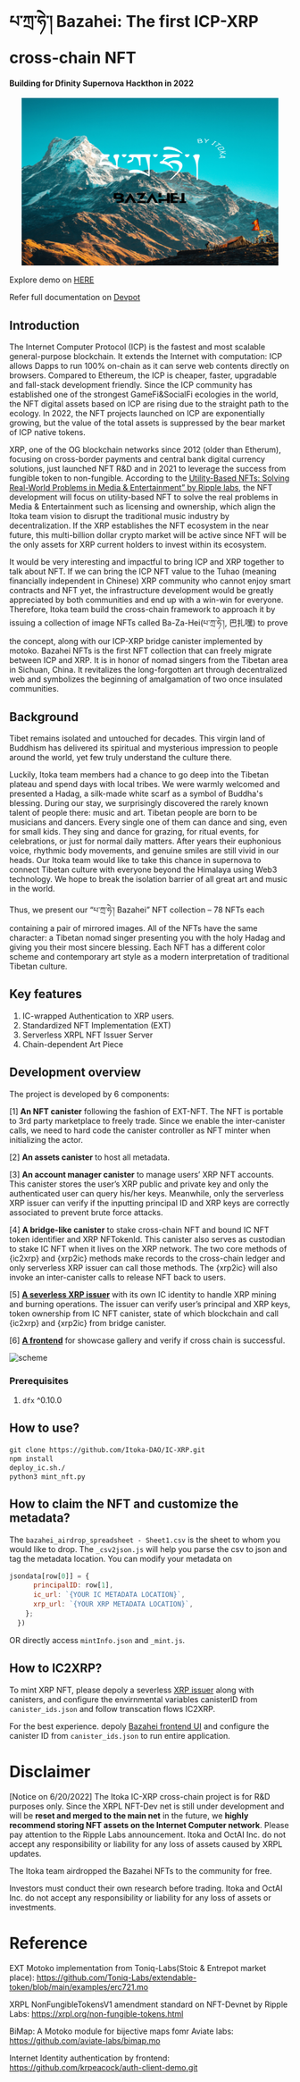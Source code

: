 # པ་ཀྲ་ཧེ་། Bazahei: The first ICP-XRP cross-chain NFT
#### Building for Dfinity Supernova Hackthon in 2022



<p align="center">
  <img width="460" height="300" src="https://github.com/Itoka-DAO/IC-XRP/blob/main/Bazahei_cover.png">
</p>



Explore demo on [HERE](https://aack7-jaaaa-aaaai-acl6a-cai.ic0.app/)

Refer full documentation on [Devpot](https://supernova.devpost.com/) 

## Introduction

The Internet Computer Protocol (ICP) is the fastest and most scalable general-purpose blockchain. It extends the Internet with computation: ICP allows Dapps to run 100% on-chain as it can serve web contents directly on browsers. Compared to Ethereum, the ICP is cheaper, faster, upgradable and fall-stack development friendly. Since the ICP community has established one of the strongest GameFi&SocialFi ecologies in the world, the NFT digital assets based on ICP are rising due to the straight path to the ecology. In 2022, the NFT projects launched on ICP are exponentially growing, but the value of the total assets is suppressed by the bear market of ICP native tokens. 

XRP, one of the OG blockchain networks since 2012 (older than Etherum), focusing on cross-border payments and central bank digital currency solutions, just launched NFT R&D and in 2021 to leverage the success from fungible token to non-fungible. According to the [Utility-Based NFTs: Solving Real-World Problems in Media & Entertainment” by Ripple labs](https://ripple.com/insights/utility-based-nfts-solving-real-world-problems-in-media-entertainment/), the NFT development will focus on utility-based NFT to solve the real problems in Media & Entertainment such as licensing and ownership, which align the Itoka team vision to disrupt the traditional music industry by decentralization.  If the XRP establishes the NFT ecosystem in the near future, this multi-billion dollar crypto market will be active since NFT will be the only assets for XRP current holders to invest within its ecosystem.  
	
It would be very interesting and impactful to bring ICP and XRP together to talk about NFT.  If we can bring the ICP NFT value to the Tuhao (meaning financially independent in Chinese) XRP community who cannot enjoy smart contracts and NFT yet, the infrastructure development would be greatly appreciated by both communities and end up with a win-win for everyone. Therefore, Itoka team build the cross-chain framework to approach it by issuing a collection of image NFTs called Ba-Za-Hei(པ་ཀྲ་ཧེ་།, 巴扎嘿) to prove the concept, along with our ICP-XRP bridge canister implemented by motoko. Bazahei NFTs is the first NFT collection that can freely migrate between ICP and XRP. It is in honor of nomad singers from the Tibetan area in Sichuan, China. It revitalizes the long-forgotten art through decentralized web and symbolizes the beginning of amalgamation of two once insulated communities.

## Background

Tibet remains isolated and untouched for decades. This virgin land of Buddhism has delivered its spiritual and mysterious impression to people around the world, yet few truly understand the culture there. 

Luckily, Itoka team members had a chance to go deep into the Tibetan plateau and spend days with local tribes. We were warmly welcomed and presented a Hadag, a silk-made white scarf as a symbol of Buddha's blessing. During our stay, we surprisingly discovered the rarely known talent of people there: music and art. Tibetan people are born to be musicians and dancers. Every single one of them can dance and sing, even for small kids. They sing and dance for grazing, for ritual events, for celebrations, or just for normal daily matters. After years their euphonious voice, rhythmic body movements, and genuine smiles are still vivid in our heads. Our Itoka team would like to take this chance in supernova to connect Tibetan culture with everyone beyond the Himalaya using Web3 technology. We hope to break the isolation barrier of all great art and music in the world. 

Thus, we present our “པ་ཀྲ་ཧེ་། Bazahei” NFT collection – 78 NFTs each containing a pair of mirrored images. All of the NFTs have the same character: a Tibetan nomad singer presenting you with the holy Hadag and giving you their most sincere blessing. Each NFT has a different color scheme and contemporary art style as a modern interpretation of traditional Tibetan culture. 
## Key features

1. IC-wrapped Authentication to XRP users.
2. Standardized NFT Implementation (EXT)
3. Serverless XRPL NFT Issuer Server
4. Chain-dependent Art Piece 

## Development overview
The project is developed by 6 components: 

[1] **An NFT canister** following the fashion of EXT-NFT. The NFT is portable to 3rd party marketplace to freely trade. Since we enable the inter-canister calls, we need to hard code the canister controller as NFT minter when initializing the actor.  

[2] **An assets canister** to host all metadata. 

[3] **An account manager canister** to manage users’ XRP NFT accounts. This canister stores the user’s XRP public and private key and only the authenticated user can query his/her keys. Meanwhile, only the serverless XRP issuer can verify if the inputting principal ID and XRP keys are correctly associated to prevent brute force attacks. 

[4] **A bridge-like canister** to stake cross-chain NFT and bound IC NFT token identifier and XRP NFTokenId. This canister also serves as custodian to stake IC NFT when it lives on the XRP network. The two core methods of {ic2xrp} and {xrp2ic} methods make records to the cross-chain ledger and only serverless XRP issuer can call those methods. The {xrp2ic} will also invoke an inter-canister calls to release NFT back to users. 

[5] [**A severless XRP issuer**](https://github.com/Itoka-DAO/xrp_server) with its own IC identity to handle XRP mining and burning operations. The issuer can verify user’s principal and XRP keys, token ownership from IC NFT canister, state of which blockchain and call {ic2xrp} and {xrp2ic} from bridge canister.

[6] [**A frontend**](https://github.com/Itoka-DAO/icxrp) for showcase gallery and verify if cross chain is successful. 

![scheme](https://user-images.githubusercontent.com/46518089/174692046-76330399-e401-4817-8472-43c83274d877.png)

### Prerequisites

1. `dfx` ^0.10.0 

## How to use?
 
```shell
git clone https://github.com/Itoka-DAO/IC-XRP.git
npm install
deploy_ic.sh./
python3 mint_nft.py
```
## How to claim the NFT and customize the metadata?

The `bazahei_airdrop_spreadsheet - Sheet1.csv` is the sheet to whom you would like to drop. The `_csv2json.js` will help you parse the csv to json and tag the metadata location. You can modify your metadata on 

```javascript
jsondata[row[0]] = {
      principalID: row[1],
      ic_url: `{YOUR IC METADATA LOCATION}`,
      xrp_url: `{YOUR XRP METADATA LOCATION}`,
    };
  })
```

OR directly access `mintInfo.json` and `_mint.js`.

## How to IC2XRP?

To mint XRP NFT, please depoly a severless [XRP issuer](https://github.com/Itoka-DAO/xrp_server) along with canisters, and configure the envirnmental variables canisterID from `canister_ids.json` and follow transcation flows IC2XRP.

For the best experience. depoly [Bazahei frontend UI](https://github.com/Itoka-DAO/icxrp) and configure the canister ID from `canister_ids.json` to run entire application. 

# Disclaimer

[Notice on 6/20/2022] The Itoka IC-XRP cross-chain project is for R&D purposes only. Since the XRPL NFT-Dev net is still under development and will be **reset and merged to the main net** in the future, we **highly recommend storing NFT assets on the Internet Computer network**. Please pay attention to the Ripple Labs announcement. Itoka and OctAI Inc. do not accept any responsibility or liability for any loss of assets caused by XRPL updates.

The Itoka team airdropped the Bazahei NFTs to the community for free. 

Investors must conduct their own research before trading. Itoka and OctAI Inc. do not accept any responsibility or liability for any loss of assets or investments.

# Reference

EXT Motoko implementation from Toniq-Labs(Stoic & Entrepot market place): https://github.com/Toniq-Labs/extendable-token/blob/main/examples/erc721.mo

XRPL NonFungibleTokensV1 amendment standard on NFT-Devnet by Ripple Labs: https://xrpl.org/non-fungible-tokens.html

BiMap: A Motoko module for bijective maps fomr Aviate labs: https://github.com/aviate-labs/bimap.mo

Internet Identity authentication by frontend: https://github.com/krpeacock/auth-client-demo.git
